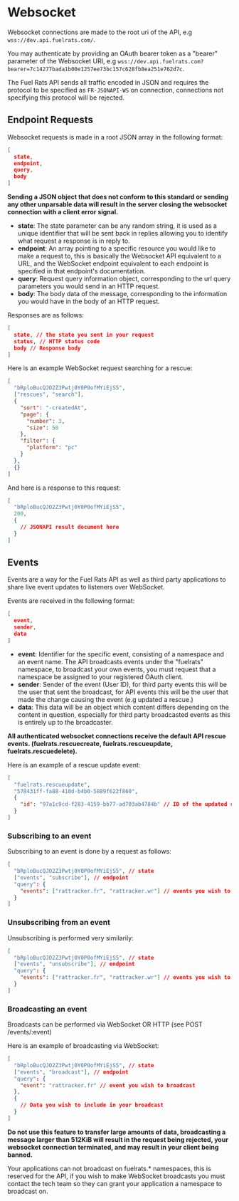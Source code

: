 # Websocket

Websocket connections are made to the root uri of the API, e.g `wss://dev.api.fuelrats.com/`.    
  
You may authenticate by providing an OAuth bearer token as a "bearer" parameter of the Websocket URI, e.g `wss://dev.api.fuelrats.com?bearer=7c14277bada1b00e1257ee73bc157c628fb8ea251e762d7c`.


The Fuel Rats API sends all traffic encoded in JSON and requires the protocol to be specified as `FR-JSONAPI-WS` on connection, connections not specifying this protocol will be rejected.

## Endpoint Requests

Websocket requests is made in a root JSON array in the following format:
```json
[
  state, 
  endpoint, 
  query,
  body 
]
```

**Sending a JSON object that does not conform to this standard or sending any other unparsable data will result in the server closing the websocket connection with a client error signal.**

* **state**: The state parameter can be any random string, it is used as a unique identifier that will be sent back in replies allowing you to identify what request a response is in reply to.
* **endpoint**: An array pointing to a specific resource you would like to make a request to, this is basically the Websocket API equivalent to a URL, and the WebSocket endpoint equivalent to each endpoint is specified in that endpoint's documentation.
* **query**: Request query information object, corresponding to the url query parameters you would send in an HTTP request.
* **body**: The body data of the message, corresponding to the information you would have in the body of an HTTP request.
  

Responses are as follows:
```json
[
  state, // the state you sent in your request
  status, // HTTP status code
  body // Response body
]
```


Here is an example WebSocket request searching for a rescue:

```json
[
  "bRploBucQJO2Z3Pwtj0Y0P0ofMYiEjS5",
  ["rescues", "search"],
  {
    "sort": "-createdAt",
    "page": {
      "number": 3,
      "size": 50
    },
    "filter": {
      "platform": "pc"
    }
  },
  {}
]
```

And here is a response to this request:
```json
[
  "bRploBucQJO2Z3Pwtj0Y0P0ofMYiEjS5",
  200,
  {
    // JSONAPI result document here
  }
]
```

## Events
Events are a way for the Fuel Rats API as well as third party applications to share live event updates to listeners over WebSocket.

Events are received in the following format:
```json
[
  event,
  sender,
  data
]
```

* **event**: Identifier for the specific event, consisting of a namespace and an event name. The API broadcasts events under the "fuelrats" namespace, to broadcast your own events, you must request that a namespace be assigned to your registered OAuth client.
* **sender**: Sender of the event (User ID), for third party events this will be the user that sent the broadcast, for API events this will be the user that made the change causing the event (e.g updated a rescue.)
* **data**: This data will be an object which content differs depending on the content in question, especially for third party broadcasted events as this is entirely up to the broadcaster.

**All authenticated websocket connections receive the default API rescue events. (fuelrats.rescuecreate, fuelrats.rescueupdate, fuelrats.rescuedelete).**

Here is an example of a rescue update event:
```json
[
  "fuelrats.rescueupdate",
  "578431ff-fa88-410d-b4b0-5889f622f860",
  {
    "id": "97a1c9cd-f283-4159-bb77-ad703ab4784b" // ID of the updated rescue
  }
]
```

### Subscribing to an event
Subscribing to an event is done by a request as follows:
```json
[
  "bRploBucQJO2Z3Pwtj0Y0P0ofMYiEjS5", // state
  ["events", "subscribe"], // endpoint
  "query": {
    "events": ["rattracker.fr", "rattracker.wr"] // events you wish to subscribe to
  }
]
```

### Unsubscribing from an event
Unsubscribing is performed very similarily:
```json
[
  "bRploBucQJO2Z3Pwtj0Y0P0ofMYiEjS5", // state
  ["events", "unsubscribe"], // endpoint
  "query": {
    "events": ["rattracker.fr", "rattracker.wr"] // events you wish to unsubscribe from
  }
]
```

### Broadcasting an event
Broadcasts can be performed via WebSocket OR HTTP (see POST /events/:event)

Here is an example of broadcasting via WebSocket:

```json
[
  "bRploBucQJO2Z3Pwtj0Y0P0ofMYiEjS5", // state
  ["events", "broadcast"], // endpoint
  "query": {
    "event": "rattracker.fr" // event you wish to broadcast
  },
  {
    // Data you wish to include in your broadcast
  }
]
```

**Do not use this feature to transfer large amounts of data, broadcasting a message larger than 512KiB will result in the request being rejected, your websocket connection terminated, and may result in your client being banned.**

Your applications can not broadcast on fuelrats.* namespaces, this is reserved for the API, if you wish to make WebSocket broadcasts you must contact the tech team so they can grant your application a namespace to broadcast on.
